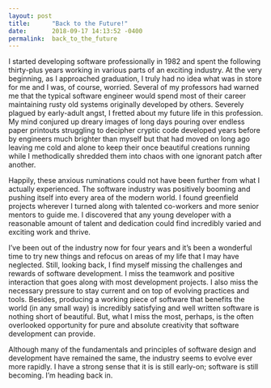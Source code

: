 ```yaml
---
layout: post
title:      "Back to the Future!"
date:       2018-09-17 14:13:52 -0400
permalink:  back_to_the_future
---
```



I started developing software professionally in 1982 and spent the following thirty-plus years working in various parts of an exciting industry.  At the very beginning, as I approached graduation, I truly had no idea what was in store for me and I was, of course, worried.  Several of my professors had warned me that the typical software engineer would spend most of their career maintaining rusty old systems originally developed by others.  Severely plagued by early-adult angst, I fretted about my future life in this profession.  My mind conjured up dreary images of long days pouring over endless paper printouts struggling to decipher cryptic code developed years before by engineers much brighter than myself but that had moved on long ago leaving me cold and alone to keep their once beautiful creations running while I methodically shredded them into chaos with one ignorant patch after another.  

Happily, these anxious ruminations could not have been further from what I actually experienced. The software industry was positively booming and pushing itself into every area of the modern world.  I found greenfield projects wherever I turned along with talented co-workers and more senior mentors to guide me.  I discovered that any young developer with a reasonable amount of talent and dedication could find incredibly varied and exciting work and thrive.

I’ve been out of the industry now for four years and it’s been a wonderful time to try new things and refocus on areas of my life that I may have neglected.  Still, looking back, I find myself missing the challenges and rewards of software development.  I miss the teamwork and positive interaction that goes along with most development projects.  I also miss the necessary pressure to stay current and on top of evolving practices and tools.  Besides, producing a working piece of software that benefits the world (in any small way) is incredibly satisfying and well written software is nothing short of beautiful.  But, what I miss the most, perhaps, is the often overlooked opportunity for pure and absolute creativity that software development can provide.  

Although many of the fundamentals and principles of software design and development have remained the same, the industry seems to evolve ever more rapidly.   I have a strong sense that it is is still early-on; software is still becoming.   I’m heading back in.

